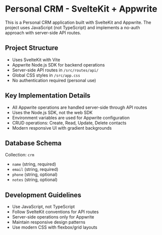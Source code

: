 <!-- Use this file to provide workspace-specific custom instructions to Copilot. For more details, visit https://code.visualstudio.com/docs/copilot/copilot-customization#_use-a-githubcopilotinstructionsmd-file -->

# Personal CRM - SvelteKit + Appwrite

This is a Personal CRM application built with SvelteKit and Appwrite. The project uses JavaScript (not TypeScript) and implements a no-auth approach with server-side API routes.

## Project Structure

- Uses SvelteKit with Vite
- Appwrite Node.js SDK for backend operations
- Server-side API routes in `/src/routes/api/`
- Global CSS styles in `/src/app.css`
- No authentication required (personal use)

## Key Implementation Details

- All Appwrite operations are handled server-side through API routes
- Uses the Node.js SDK, not the web SDK
- Environment variables are used for Appwrite configuration
- CRUD operations: Create, Read, Update, Delete contacts
- Modern responsive UI with gradient backgrounds

## Database Schema

Collection: `crm`

- `name` (string, required)
- `email` (string, required)
- `phone` (string, optional)
- `notes` (string, optional)

## Development Guidelines

- Use JavaScript, not TypeScript
- Follow SvelteKit conventions for API routes
- Server-side operations only for Appwrite
- Maintain responsive design patterns
- Use modern CSS with flexbox/grid layouts
